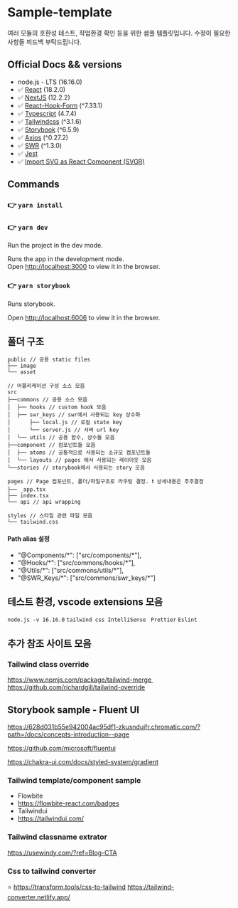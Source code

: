 # Sample-template

여러 모듈의 호환성 테스트, 작업환경 확인 등을 위한 샘플 템플릿입니다.
수정이 필요한 사항들 피드백 부탁드립니다.

## Official Docs && versions

- node.js - LTS (16.16.0)
- ✅ [React](https://ko.reactjs.org/) (18.2.0)
- ✅ [NextJS](https://nextjs.org/) (12.2.2)
- ✅ [React-Hook-Form](https://react-hook-form.com/) (^7.33.1)
- ✅ [Typescript](https://www.typescriptlang.org/) (4.7.4)
- ✅ [Tailwindcss](https://www.tailwindcss.com) (^3.1.6)
- ✅ [Storybook](https://storybook.js.org/) (^6.5.9)
- ✅ [Axios](https://axios-http.com/kr/docs/api_intro) (^0.27.2)
- ✅ [SWR](https://swr.vercel.app/ko) (^1.3.0)
- ✅ [Jest](https://jestjs.io/)
- ✅ [Import SVG as React Component (SVGR)](https://react-svgr.com/)

## Commands

### 👉 `yarn install`

### 👉 `yarn dev`

Run the project in the dev mode.

Runs the app in the development mode.\
Open [http://localhost:3000](http://localhost:3000) to view it in the browser.

### 👉 `yarn storybook`

Runs storybook.

Open [http://localhost:6006](http://localhost:6006) to view it in the browser.

## 폴더 구조

```
public // 공용 static files
├── image
└── asset

// 어플리케이션 구성 소스 모음
src
├──commons // 공용 소스 모음
│  ├── hooks // custom hook 모음
│  ├── swr_keys // swr에서 사용되는 key 상수화
│      ├── local.js // 로컬 state key
│      └── server.js // 서버 url key
│  └── utils // 공용 함수, 상수들 모음
├──component // 컴포넌트들 모음
│  ├── atoms // 공통적으로 사용되는 소규모 컴포넌트들
│  └── layouts // pages 에서 사용되는 레이아웃 모음
└──stories // storybook에서 사용되는 story 모음

pages // Page 컴포넌트, 폴더/파일구조로 라우팅 결정. ❗ 상세내용은 추후결정
├── _app.tsx
├── index.tsx
└── api // api wrapping

styles // 스타일 관련 파일 모음
└── tailwind.css

```

#### Path alias 설정

- "@Components/\*": ["src/components/*"],
- "@Hooks/\*": ["src/commons/hooks/*"],
- "@Utils/\*": ["src/commons/utils/*"],
- "@SWR_Keys/\*": ["src/commons/swr_keys/*"]

## 테스트 환경, vscode extensions 모음

`node.js -v 16.16.0`
`tailwind css IntelliSense `
`Prettier`
`Eslint`

## 추가 참조 사이트 모음

### Tailwind class override

https://www.npmjs.com/package/tailwind-merge https://github.com/richardgill/tailwind-override

## Storybook sample - Fluent UI

https://628d031b55e942004ac95df1-zkusndujfr.chromatic.com/?path=/docs/concepts-introduction--page

https://github.com/microsoft/fluentui

https://chakra-ui.com/docs/styled-system/gradient

### Tailwind template/component sample

- Flowbite
- https://flowbite-react.com/badges
- Tailwindui
- https://tailwindui.com/

### Tailwind classname extrator

https://usewindy.com/?ref=Blog-CTA

### Css to tailwind converter

⭐️ https://transform.tools/css-to-tailwind
https://tailwind-converter.netlify.app/

<!-- ### 👉 `yarn test`

Launches the test runner in the interactive watch mode.\
See the section about [running tests](https://facebook.github.io/create-react-app/docs/running-tests) for more information.

> If you get an error that contained this line:

Use this command:

`brew install watchman`

### 👉`yarn build`

Builds the app for production to the `.next` folder.\
It correctly bundles NextJS in production mode and optimizes the build for the best performance.

The build is minified and the filenames include the hashes.\
Your app is ready to be deployed! -->
